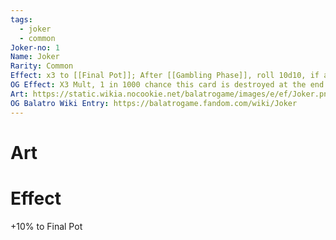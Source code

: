 ```yaml
---
tags:
  - joker
  - common
Joker-no: 1
Name: Joker
Rarity: Common
Effect: x3 to [[Final Pot]]; After [[Gambling Phase]], roll 10d10, if all d≤1, destroy this joker
OG Effect: X3 Mult, 1 in 1000 chance this card is destroyed at the end of round
Art: https://static.wikia.nocookie.net/balatrogame/images/e/ef/Joker.png/revision/latest?cb=20230925003651
OG Balatro Wiki Entry: https://balatrogame.fandom.com/wiki/Joker
---
```

# Art
# Effect
+10% to Final Pot